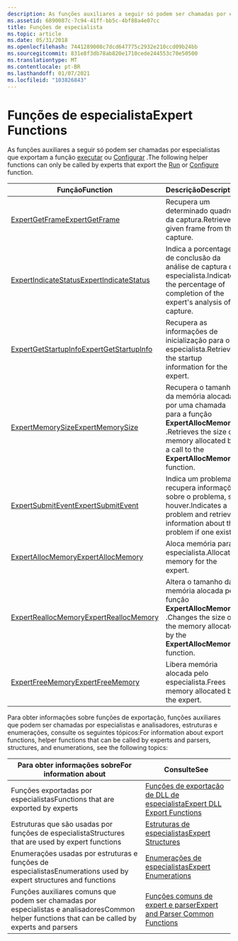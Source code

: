 ```yaml
---
description: As funções auxiliares a seguir só podem ser chamadas por especialistas que exportam a função executar ou configurar.
ms.assetid: 6890087c-7c94-41ff-bb5c-4bf88a4e07cc
title: Funções de especialista
ms.topic: article
ms.date: 05/31/2018
ms.openlocfilehash: 7441289008c7dcd647775c2932e210ccd09b24bb
ms.sourcegitcommit: 831e8f3db78ab820e1710cede244553c70e50500
ms.translationtype: MT
ms.contentlocale: pt-BR
ms.lasthandoff: 01/07/2021
ms.locfileid: "103826843"
---
```

# <a name="expert-functions"></a><span data-ttu-id="1a6a4-103">Funções de especialista</span><span class="sxs-lookup"><span data-stu-id="1a6a4-103">Expert Functions</span></span>

<span data-ttu-id="1a6a4-104">As funções auxiliares a seguir só podem ser chamadas por especialistas que exportam a função [executar](run.md) ou [Configurar](configure.md) .</span><span class="sxs-lookup"><span data-stu-id="1a6a4-104">The following helper functions can only be called by experts that export the [Run](run.md) or [Configure](configure.md) function.</span></span>



| <span data-ttu-id="1a6a4-105">Função</span><span class="sxs-lookup"><span data-stu-id="1a6a4-105">Function</span></span>                                         | <span data-ttu-id="1a6a4-106">Descrição</span><span class="sxs-lookup"><span data-stu-id="1a6a4-106">Description</span></span>                                                                             |
|--------------------------------------------------|-----------------------------------------------------------------------------------------|
| [<span data-ttu-id="1a6a4-107">ExpertGetFrame</span><span class="sxs-lookup"><span data-stu-id="1a6a4-107">ExpertGetFrame</span></span>](expertgetframe.md)             | <span data-ttu-id="1a6a4-108">Recupera um determinado quadro da captura.</span><span class="sxs-lookup"><span data-stu-id="1a6a4-108">Retrieves a given frame from the capture.</span></span>                                               |
| [<span data-ttu-id="1a6a4-109">ExpertIndicateStatus</span><span class="sxs-lookup"><span data-stu-id="1a6a4-109">ExpertIndicateStatus</span></span>](expertindicatestatus.md) | <span data-ttu-id="1a6a4-110">Indica a porcentagem de conclusão da análise de captura do especialista.</span><span class="sxs-lookup"><span data-stu-id="1a6a4-110">Indicates the percentage of completion of the expert's analysis of capture.</span></span>             |
| [<span data-ttu-id="1a6a4-111">ExpertGetStartupInfo</span><span class="sxs-lookup"><span data-stu-id="1a6a4-111">ExpertGetStartupInfo</span></span>](expertgetstartupinfo.md) | <span data-ttu-id="1a6a4-112">Recupera as informações de inicialização para o especialista.</span><span class="sxs-lookup"><span data-stu-id="1a6a4-112">Retrieves the startup information for the expert.</span></span>                                       |
| [<span data-ttu-id="1a6a4-113">ExpertMemorySize</span><span class="sxs-lookup"><span data-stu-id="1a6a4-113">ExpertMemorySize</span></span>](expertmemorysize.md)         | <span data-ttu-id="1a6a4-114">Recupera o tamanho da memória alocada por uma chamada para a função **ExpertAllocMemory** .</span><span class="sxs-lookup"><span data-stu-id="1a6a4-114">Retrieves the size of memory allocated by a call to the **ExpertAllocMemory** function.</span></span> |
| [<span data-ttu-id="1a6a4-115">ExpertSubmitEvent</span><span class="sxs-lookup"><span data-stu-id="1a6a4-115">ExpertSubmitEvent</span></span>](expertsubmitevent.md)       | <span data-ttu-id="1a6a4-116">Indica um problema e recupera informações sobre o problema, se houver.</span><span class="sxs-lookup"><span data-stu-id="1a6a4-116">Indicates a problem and retrieves information about the problem if one exists.</span></span>          |
| [<span data-ttu-id="1a6a4-117">ExpertAllocMemory</span><span class="sxs-lookup"><span data-stu-id="1a6a4-117">ExpertAllocMemory</span></span>](expertallocmemory.md)       | <span data-ttu-id="1a6a4-118">Aloca memória para o especialista.</span><span class="sxs-lookup"><span data-stu-id="1a6a4-118">Allocates memory for the expert.</span></span>                                                        |
| [<span data-ttu-id="1a6a4-119">ExpertReallocMemory</span><span class="sxs-lookup"><span data-stu-id="1a6a4-119">ExpertReallocMemory</span></span>](expertreallocmemory.md)   | <span data-ttu-id="1a6a4-120">Altera o tamanho da memória alocada pela função **ExpertAllocMemory** .</span><span class="sxs-lookup"><span data-stu-id="1a6a4-120">Changes the size of the memory allocated by the **ExpertAllocMemory** function.</span></span>         |
| [<span data-ttu-id="1a6a4-121">ExpertFreeMemory</span><span class="sxs-lookup"><span data-stu-id="1a6a4-121">ExpertFreeMemory</span></span>](expertfreememory.md)         | <span data-ttu-id="1a6a4-122">Libera memória alocada pelo especialista.</span><span class="sxs-lookup"><span data-stu-id="1a6a4-122">Frees memory allocated by the expert.</span></span>                                                   |



 

<span data-ttu-id="1a6a4-123">Para obter informações sobre funções de exportação, funções auxiliares que podem ser chamadas por especialistas e analisadores, estruturas e enumerações, consulte os seguintes tópicos:</span><span class="sxs-lookup"><span data-stu-id="1a6a4-123">For information about export functions, helper functions that can be called by experts and parsers, structures, and enumerations, see the following topics:</span></span>



| <span data-ttu-id="1a6a4-124">Para obter informações sobre</span><span class="sxs-lookup"><span data-stu-id="1a6a4-124">For information about</span></span>                                             | <span data-ttu-id="1a6a4-125">Consulte</span><span class="sxs-lookup"><span data-stu-id="1a6a4-125">See</span></span>                                                                          |
|-------------------------------------------------------------------|------------------------------------------------------------------------------|
| <span data-ttu-id="1a6a4-126">Funções exportadas por especialistas</span><span class="sxs-lookup"><span data-stu-id="1a6a4-126">Functions that are exported by experts</span></span>                            | [<span data-ttu-id="1a6a4-127">Funções de exportação de DLL de especialista</span><span class="sxs-lookup"><span data-stu-id="1a6a4-127">Expert DLL Export Functions</span></span>](expert-dll-export-functions.md)               |
| <span data-ttu-id="1a6a4-128">Estruturas que são usadas por funções de especialista</span><span class="sxs-lookup"><span data-stu-id="1a6a4-128">Structures that are used by expert functions</span></span>                      | [<span data-ttu-id="1a6a4-129">Estruturas de especialistas</span><span class="sxs-lookup"><span data-stu-id="1a6a4-129">Expert Structures</span></span>](expert-structures.md)                                   |
| <span data-ttu-id="1a6a4-130">Enumerações usadas por estruturas e funções de especialistas</span><span class="sxs-lookup"><span data-stu-id="1a6a4-130">Enumerations used by expert structures and functions</span></span>              | [<span data-ttu-id="1a6a4-131">Enumerações de especialistas</span><span class="sxs-lookup"><span data-stu-id="1a6a4-131">Expert Enumerations</span></span>](expert-enumerations.md)                               |
| <span data-ttu-id="1a6a4-132">Funções auxiliares comuns que podem ser chamadas por especialistas e analisadores</span><span class="sxs-lookup"><span data-stu-id="1a6a4-132">Common helper functions that can be called by experts and parsers</span></span> | [<span data-ttu-id="1a6a4-133">Funções comuns de expert e parser</span><span class="sxs-lookup"><span data-stu-id="1a6a4-133">Expert and Parser Common Functions</span></span>](expert-and-parser-common-functions.md) |



 

 

 



